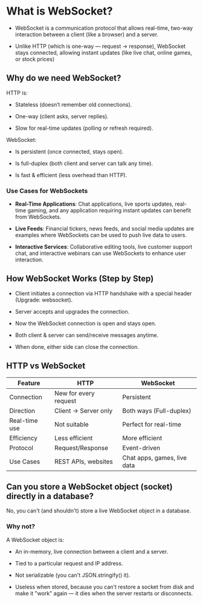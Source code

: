 # What is WebSocket?

- WebSocket is a communication protocol that allows real-time, two-way interaction between a client (like a browser) and a server.

- Unlike HTTP (which is one-way — request → response), WebSocket stays connected, allowing instant updates (like live chat, online games, or stock prices)

## Why do we need WebSocket?

HTTP is:

- Stateless (doesn’t remember old connections).

- One-way (client asks, server replies).

- Slow for real-time updates (polling or refresh required).

WebSocket:

- Is persistent (once connected, stays open).

- Is full-duplex (both client and server can talk any time).

- Is fast & efficient (less overhead than HTTP).

### Use Cases for WebSockets

- **Real-Time Applications**: Chat applications, live sports updates, real-time gaming, and any application requiring instant updates can benefit from WebSockets.

- **Live Feeds**: Financial tickers, news feeds, and social media updates are examples where WebSockets can be used to push live data to users.

- **Interactive Services**: Collaborative editing tools, live customer support chat, and interactive webinars can use WebSockets to enhance user interaction.


## How WebSocket Works (Step by Step)

- Client initiates a connection via HTTP handshake with a special header (Upgrade: websocket).

- Server accepts and upgrades the connection.

- Now the WebSocket connection is open and stays open.

- Both client & server can send/receive messages anytime.

- When done, either side can close the connection.

## HTTP vs WebSocket

| Feature         | HTTP                      | WebSocket               |
|-----------------|---------------------------|-------------------------|
| Connection      | New for every request     | Persistent              |
| Direction       | Client → Server only      | Both ways (Full-duplex) |
| Real-time use   | Not suitable              | Perfect for real-time   |
| Efficiency      | Less efficient            | More efficient          |
| Protocol        | Request/Response          | Event-driven            |
| Use Cases       | REST APIs, websites       | Chat apps, games, live data |

## Can you store a WebSocket object (socket) directly in a database?

No, you can't (and shouldn't) store a live WebSocket object in a database.

### Why not?

A WebSocket object is:

- An in-memory, live connection between a client and a server.

- Tied to a particular request and IP address.

- Not serializable (you can't JSON.stringify() it).

- Useless when stored, because you can't restore a socket from disk and make it "work" again — it dies when the server restarts or disconnects.
